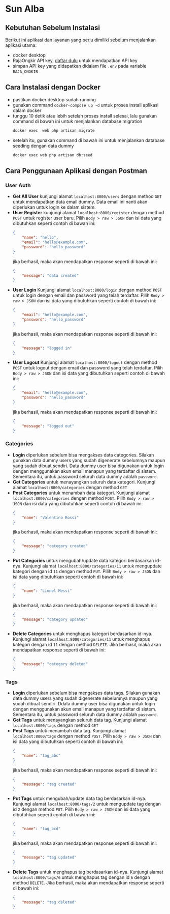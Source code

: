 # Sun Alba

## Kebutuhan Sebelum Instalasi
Berikut ini aplikasi dan layanan yang perlu dimiliki sebelum menjalankan 
aplikasi utama:
- docker desktop
- RajaOngkir API key, [daftar dulu](https://rajaongkir.com/akun/daftar) untuk mendapatkan API key
- simpan API key yang didapatkan didalam file `.env` pada variable `RAJA_ONGKIR`

## Cara Instalasi dengan Docker
- pastikan docker desktop sudah running
- gunakan command `docker-compose up -d` untuk proses install aplikasi dalam docker
- tunggu 10 detik atau lebih setelah proses install selesai, lalu gunakan command di bawah ini untuk menjalankan database migration
    ```sh
    docker exec  web php artisan migrate
    ```
- setelah itu, gunakan command di bawah ini untuk menjalankan database seeding dengan data dummy
    ```sh
    docker exec web php artisan db:seed
    ```

## Cara Penggunaan Aplikasi dengan Postman
### User Auth
- **Get All User** kunjungi alamat `localhost:8000/users` dengan method `GET` untuk mendapatkan data email dummy. Data email ini nanti akan diperlukan untuk login ke dalam sistem.
- **User Register** kunjungi alamat `localhost:8000/register` dengan method `POST` untuk register user baru. Pilih `Body > raw > JSON` dan isi data yang dibutuhkan seperti contoh di bawah ini:
    ```json
    {
        "name": "hello",
        "email": "hello@example.com",
        "password": "hello_password"
    }
    ```
    jika berhasil, maka akan mendapatkan response seperti di bawah ini:
    ```json
    {
        "message": "data created"
    }
    ```
- **User Login** Kunjungi alamat `localhost:8000/login` dengan method `POST` untuk login dengan email dan password yang telah terdaftar. Pilih `Body > raw > JSON` dan isi data yang dibutuhkan seperti contoh di bawah ini:
    ```json
    {
        "email": "hello@example.com",
        "password": "hello_password"
    }
    ```
    jika berhasil, maka akan mendapatkan response seperti di bawah ini:
    ```json
    {
        "message": "logged in"
    }
    ```
- **User Logout** Kunjungi alamat `localhost:8000/logout` dengan method `POST` untuk logout dengan email dan password yang telah terdaftar. Pilih `Body > raw > JSON` dan isi data yang dibutuhkan seperti contoh di bawah ini:
    ```json
    {
        "email": "hello@example.com",
        "password": "hello_password"
    }
    ```
    jika berhasil, maka akan mendapatkan response seperti di bawah ini:
    ```json
    {
        "message": "logged out"
    }
    ```
### Categories
- **Login** diperlukan sebelum bisa mengakses data categories. Silakan gunakan data dummy users yang sudah digenerate sebelumnya maupun yang sudah dibuat sendiri. Data dummy user bisa digunakan untuk login dengan menggunakan akun email manapun yang terdaftar di sistem. Sementara itu, untuk password seluruh data dummy adalah `password`.
- **Get Categories** untuk menayangkan seluruh data kategori. Kunjungi alamat `localhost:8000/categories` dengan method `GET`
- **Post Categories** untuk menambah data kategori. Kunjungi alamat `localhost:8000/categories` dengan method `POST`. Pilih `Body > raw > JSON` dan isi data yang dibutuhkan seperti contoh di bawah ini:
    ```json
    {
        "name": "Valentino Rossi"
    }
    ```
    jika berhasil, maka akan mendapatkan response seperti di bawah ini:
    ```json
    {
        "message": "category created"
    }
    ```
- **Put Categories** untuk mengubah/update data kategori berdasarkan id-nya. Kunjungi alamat `localhost:8000/categories/11` untuk mengupdate kategori dengan id `11` dengan method `PUT`. Pilih `Body > raw > JSON` dan isi data yang dibutuhkan seperti contoh di bawah ini:
    ```json
    {
        "name": "Lionel Messi"
    }
    ```
    jika berhasil, maka akan mendapatkan response seperti di bawah ini:
    ```json
    {
        "message": "category updated"
    }
    ```
- **Delete Categories** untuk menghapus kategori berdasarkan id-nya. Kunjungi alamat `localhost:8000/categories/11` untuk menghapus kategori dengan id `11` dengan method `DELETE`. Jika berhasil, maka akan mendapatkan response seperti di bawah ini:
    ```json
    {
        "message": "category deleted"
    }
    ```
### Tags
- **Login** diperlukan sebelum bisa mengakses data tags. Silakan gunakan data dummy users yang sudah digenerate sebelumnya maupun yang sudah dibuat sendiri. Ddata dummy user bisa digunakan untuk login dengan menggunakan akun email manapun yang terdaftar di sistem. 
Sementara itu, untuk password seluruh data dummy adalah `password`.
- **Get Tags** untuk menayangkan seluruh data tag. Kunjungi alamat `localhost:8000/tags` dengan method `GET`
- **Post Tags** untuk menambah data tag. Kunjungi alamat `localhost:8000/tags` dengan method `POST`. Pilih `Body > raw > JSON` dan isi data yang dibutuhkan seperti contoh di bawah ini:
    ```json
    {
        "name": "tag_abc"
    }
    ```
    jika berhasil, maka akan mendapatkan response seperti di bawah ini:
    ```json
    {
        "message": "tag created"
    }
    ```
- **Put Tags** untuk mengubah/update data tag berdasarkan id-nya. Kunjungi alamat `localhost:8000/tags/2` untuk mengupdate tag dengan id `2` dengan method `PUT`. Pilih `Body > raw > JSON` dan isi data yang dibutuhkan seperti contoh di bawah ini:
    ```json
    {
        "name": "tag_bcd"
    }
    ```
    jika berhasil, maka akan mendapatkan response seperti di bawah ini:
    ```json
    {
        "message": "tag updated"
    }
    ```
- **Delete Tags** untuk menghapus tag berdasarkan id-nya. Kunjungi alamat `localhost:8000/tags/6` untuk menghapus tag dengan id `6` dengan method `DELETE`. Jika berhasil, maka akan mendapatkan response seperti di bawah ini:
    ```json
    {
        "message": "tag deleted"
    }
    ```